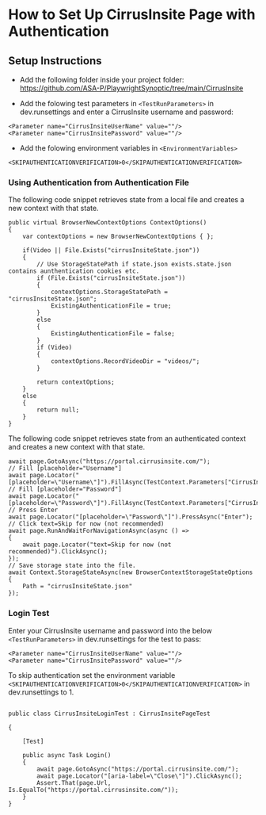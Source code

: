 # How to Set Up CirrusInsite Page with Authentication
## Setup Instructions
- Add the following folder inside your project folder:
https://github.com/ASA-P/PlaywrightSynoptic/tree/main/CirrusInsite

- Add the folowing test parameters in ```<TestRunParameters>``` in dev.runsettings and enter a CirrusInsite username and password:
```
<Parameter name="CirrusInsiteUserName" value=""/>
<Parameter name="CirrusInsitePassword" value=""/>
```
- Add the folowing environment variables in ```<EnvironmentVariables>```
```
<SKIPAUTHENTICATIONVERIFICATION>0</SKIPAUTHENTICATIONVERIFICATION>
```
### Using Authentication from Authentication File
The following code snippet retrieves state from a local file and creates a new context with that state.
```
public virtual BrowserNewContextOptions ContextOptions()
{
    var contextOptions = new BrowserNewContextOptions { };

    if(Video || File.Exists("cirrusInsiteState.json"))
    {
        // Use StorageStatePath if state.json exists.state.json contains aunthentication cookies etc.
        if (File.Exists("cirrusInsiteState.json"))
        {
            contextOptions.StorageStatePath = "cirrusInsiteState.json";
            ExistingAuthenticationFile = true;
        }
        else
        {
            ExistingAuthenticationFile = false;
        }
        if (Video)
        {
            contextOptions.RecordVideoDir = "videos/";
        }

        return contextOptions;
    }
    else
    {
        return null;
    }
}
```
The following code snippet retrieves state from an authenticated context and creates a new context with that state.

```
await page.GotoAsync("https://portal.cirrusinsite.com/");
// Fill [placeholder="Username"]
await page.Locator("[placeholder=\"Username\"]").FillAsync(TestContext.Parameters["CirrusInsiteUserName"]);
// Fill [placeholder="Password"]
await page.Locator("[placeholder=\"Password\"]").FillAsync(TestContext.Parameters["CirrusInsitePassword"]);
// Press Enter
await page.Locator("[placeholder=\"Password\"]").PressAsync("Enter");
// Click text=Skip for now (not recommended)
await page.RunAndWaitForNavigationAsync(async () =>
{
    await page.Locator("text=Skip for now (not recommended)").ClickAsync();
});
// Save storage state into the file.
await Context.StorageStateAsync(new BrowserContextStorageStateOptions
{
    Path = "cirrusInsiteState.json"
});
```
### **Login Test**

Enter your CirrusInsite username and password into the below ```<TestRunParameters>``` in dev.runsettings for the test to pass:
```
<Parameter name="CirrusInsiteUserName" value=""/>
<Parameter name="CirrusInsitePassword" value=""/>
```
To skip authentication set the environment variable ```<SKIPAUTHENTICATIONVERIFICATION>0</SKIPAUTHENTICATIONVERIFICATION>``` in dev.runsettings to 1. 
```

public class CirrusInsiteLoginTest : CirrusInsitePageTest

{

    [Test]

    public async Task Login()
    {
        await page.GotoAsync("https://portal.cirrusinsite.com/");
        await page.Locator("[aria-label=\"Close\"]").ClickAsync();
        Assert.That(page.Url, Is.EqualTo("https://portal.cirrusinsite.com/"));
    }
}
```